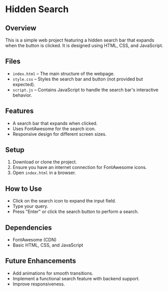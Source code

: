 # Hidden Search

## Overview
This is a simple web project featuring a hidden search bar that expands when the button is clicked. It is designed using HTML, CSS, and JavaScript.

## Files
- `index.html` – The main structure of the webpage.
- `style.css` – Styles the search bar and button (not provided but expected).
- `script.js` – Contains JavaScript to handle the search bar's interactive behavior.

## Features
- A search bar that expands when clicked.
- Uses FontAwesome for the search icon.
- Responsive design for different screen sizes.

## Setup
1. Download or clone the project.
2. Ensure you have an internet connection for FontAwesome icons.
3. Open `index.html` in a browser.

## How to Use
- Click on the search icon to expand the input field.
- Type your query.
- Press "Enter" or click the search button to perform a search.

## Dependencies
- FontAwesome (CDN)
- Basic HTML, CSS, and JavaScript

## Future Enhancements
- Add animations for smooth transitions.
- Implement a functional search feature with backend support.
- Improve responsiveness.



